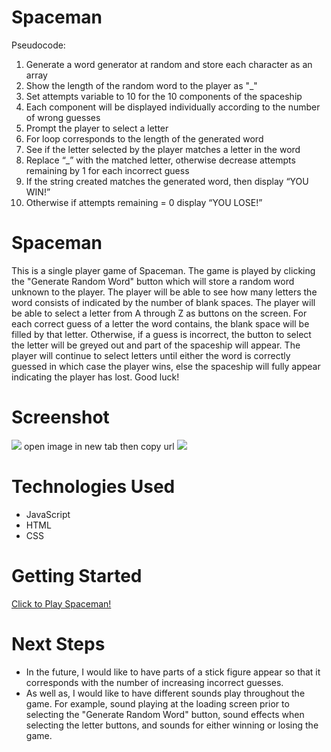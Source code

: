 # Spaceman

Pseudocode:

1. Generate a word generator at random and store each character as an array
3. Show the length of the random word to the player as "_"
4. Set attempts variable to 10 for the 10 components of the spaceship
5. Each component will be displayed individually according to the number of wrong guesses 
6. Prompt the player to select a letter
7. For loop corresponds to the length of the generated word
8. See if the letter selected by the player matches a letter in the word
9. Replace “_” with the matched letter, otherwise decrease attempts remaining by 1 for each incorrect guess
10. If the string created matches the generated word, then display “YOU WIN!”
11. Otherwise if attempts remaining = 0 display “YOU LOSE!” 



# Spaceman
This is a single player game of Spaceman. The game is played by clicking the
"Generate Random Word" button which will store a random word unknown to the player. 
The player will be able to see how many letters the word consists of indicated by 
the number of blank spaces. The player will be able to select a letter from A through Z as buttons on the screen. 
For each correct guess of a letter the word contains, the
blank space will be filled by that letter. Otherwise, if a guess is incorrect, the button to select
the letter will be greyed out and part of the spaceship will appear. The player 
will continue to select letters until either the word is correctly guessed in which 
case the player wins, else the spaceship will fully appear indicating the player has lost. 
Good luck!

# Screenshot

<img src="url to your image on imgur"> open image in new tab then copy url
<img src="url to your image on imgur">

# Technologies Used

- JavaScript
- HTML
- CSS

# Getting Started

[Click to Play Spaceman!](https://github.com/arsal0308/Spaceman)

# Next Steps

- In the future, I would like to have parts of a stick figure appear so that it corresponds with the number of increasing 
    incorrect guesses.
- As well as, I would like to have different sounds play throughout the game. For example, sound playing at the loading screen
    prior to selecting the "Generate Random Word" button, sound effects when selecting the letter buttons, and sounds for
    either winning or losing the game. 